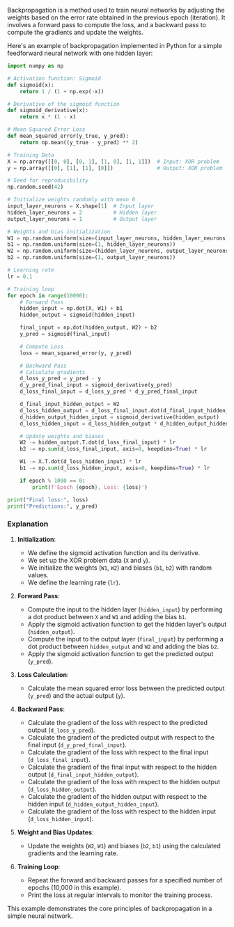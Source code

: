 Backpropagation is a method used to train neural networks by adjusting the weights based on the error rate obtained in the previous epoch (iteration). It involves a forward pass to compute the loss, and a backward pass to compute the gradients and update the weights.

Here's an example of backpropagation implemented in Python for a simple feedforward neural network with one hidden layer:

```python
import numpy as np

# Activation function: Sigmoid
def sigmoid(x):
    return 1 / (1 + np.exp(-x))

# Derivative of the sigmoid function
def sigmoid_derivative(x):
    return x * (1 - x)

# Mean Squared Error Loss
def mean_squared_error(y_true, y_pred):
    return np.mean((y_true - y_pred) ** 2)

# Training Data
X = np.array([[0, 0], [0, 1], [1, 0], [1, 1]])  # Input: XOR problem
y = np.array([[0], [1], [1], [0]])              # Output: XOR problem

# Seed for reproducibility
np.random.seed(42)

# Initialize weights randomly with mean 0
input_layer_neurons = X.shape[1]  # Input layer
hidden_layer_neurons = 2          # Hidden layer
output_layer_neurons = 1          # Output layer

# Weights and bias initialization
W1 = np.random.uniform(size=(input_layer_neurons, hidden_layer_neurons))
b1 = np.random.uniform(size=(1, hidden_layer_neurons))
W2 = np.random.uniform(size=(hidden_layer_neurons, output_layer_neurons))
b2 = np.random.uniform(size=(1, output_layer_neurons))

# Learning rate
lr = 0.1

# Training loop
for epoch in range(10000):
    # Forward Pass
    hidden_input = np.dot(X, W1) + b1
    hidden_output = sigmoid(hidden_input)

    final_input = np.dot(hidden_output, W2) + b2
    y_pred = sigmoid(final_input)

    # Compute Loss
    loss = mean_squared_error(y, y_pred)

    # Backward Pass
    # Calculate gradients
    d_loss_y_pred = y_pred - y
    d_y_pred_final_input = sigmoid_derivative(y_pred)
    d_loss_final_input = d_loss_y_pred * d_y_pred_final_input

    d_final_input_hidden_output = W2
    d_loss_hidden_output = d_loss_final_input.dot(d_final_input_hidden_output.T)
    d_hidden_output_hidden_input = sigmoid_derivative(hidden_output)
    d_loss_hidden_input = d_loss_hidden_output * d_hidden_output_hidden_input

    # Update weights and biases
    W2 -= hidden_output.T.dot(d_loss_final_input) * lr
    b2 -= np.sum(d_loss_final_input, axis=0, keepdims=True) * lr

    W1 -= X.T.dot(d_loss_hidden_input) * lr
    b1 -= np.sum(d_loss_hidden_input, axis=0, keepdims=True) * lr

    if epoch % 1000 == 0:
        print(f'Epoch {epoch}, Loss: {loss}')

print("Final loss:", loss)
print("Predictions:", y_pred)
```

### Explanation

1. **Initialization**:

    - We define the sigmoid activation function and its derivative.
    - We set up the XOR problem data (`X` and `y`).
    - We initialize the weights (`W1`, `W2`) and biases (`b1`, `b2`) with random values.
    - We define the learning rate (`lr`).

2. **Forward Pass**:

    - Compute the input to the hidden layer (`hidden_input`) by performing a dot product between `X` and `W1` and adding the bias `b1`.
    - Apply the sigmoid activation function to get the hidden layer's output (`hidden_output`).
    - Compute the input to the output layer (`final_input`) by performing a dot product between `hidden_output` and `W2` and adding the bias `b2`.
    - Apply the sigmoid activation function to get the predicted output (`y_pred`).

3. **Loss Calculation**:

    - Calculate the mean squared error loss between the predicted output (`y_pred`) and the actual output (`y`).

4. **Backward Pass**:

    - Calculate the gradient of the loss with respect to the predicted output (`d_loss_y_pred`).
    - Calculate the gradient of the predicted output with respect to the final input (`d_y_pred_final_input`).
    - Calculate the gradient of the loss with respect to the final input (`d_loss_final_input`).
    - Calculate the gradient of the final input with respect to the hidden output (`d_final_input_hidden_output`).
    - Calculate the gradient of the loss with respect to the hidden output (`d_loss_hidden_output`).
    - Calculate the gradient of the hidden output with respect to the hidden input (`d_hidden_output_hidden_input`).
    - Calculate the gradient of the loss with respect to the hidden input (`d_loss_hidden_input`).

5. **Weight and Bias Updates**:

    - Update the weights (`W2`, `W1`) and biases (`b2`, `b1`) using the calculated gradients and the learning rate.

6. **Training Loop**:
    - Repeat the forward and backward passes for a specified number of epochs (10,000 in this example).
    - Print the loss at regular intervals to monitor the training process.

This example demonstrates the core principles of backpropagation in a simple neural network.
